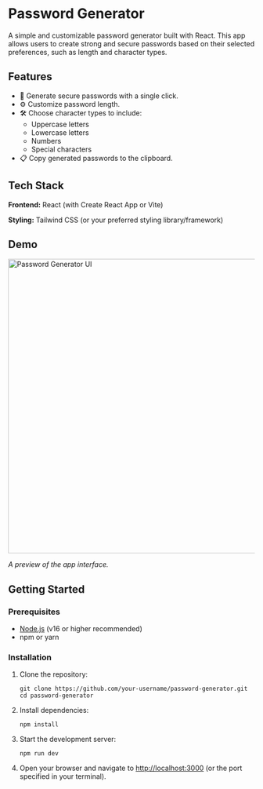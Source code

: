 # Password Generator

A simple and customizable password generator built with React. This app allows users to create strong and secure passwords based on their selected preferences, such as length and character types.

## Features

<ul>
  <li>🔑 Generate secure passwords with a single click.</li>
  <li>⚙️ Customize password length.</li>
  <li>🛠️ Choose character types to include:
    <ul>
      <li>Uppercase letters</li>
      <li>Lowercase letters</li>
      <li>Numbers</li>
      <li>Special characters</li>
    </ul>
  </li>
  <li>📋 Copy generated passwords to the clipboard.</li>
</ul>

## Tech Stack

<p><strong>Frontend:</strong> React (with Create React App or Vite)</p>
<p><strong>Styling:</strong> Tailwind CSS (or your preferred styling library/framework)</p>

## Demo

<img src="path-to-demo-image.png" alt="Password Generator UI" width="600" />  
<p><em>A preview of the app interface.</em></p>

## Getting Started

### Prerequisites

- <a href="https://nodejs.org/" target="_blank">Node.js</a> (v16 or higher recommended)
- npm or yarn

### Installation

<ol>
  <li>Clone the repository:
    <pre><code>git clone https://github.com/your-username/password-generator.git
cd password-generator</code></pre>
  </li>
  <li>Install dependencies:
    <pre><code>npm install</code></pre>
  </li>
  <li>Start the development server:
    <pre><code>npm run dev</code></pre>
  </li>
  <li>Open your browser and navigate to <a href="http://localhost:3000" target="_blank">http://localhost:3000</a> (or the port specified in your terminal).</li>
</ol>
